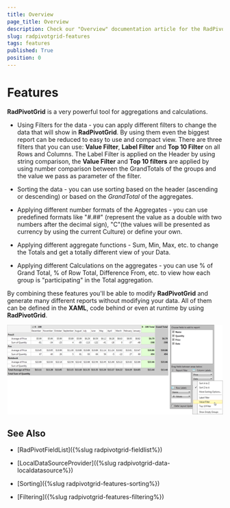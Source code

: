 ```yaml
---
title: Overview
page_title: Overview
description: Check our "Overview" documentation article for the RadPivotGrid WPF control.
slug: radpivotgrid-features
tags: features
published: True
position: 0
---
```


# Features

__RadPivotGrid__ is a very powerful tool for aggregations and calculations.

* Using Filters for the data - you can apply different filters to change the data that will show in __RadPivotGrid__. By using them even the biggest report can be reduced to easy to use and compact view. There are three filters that you can use: __Value Filter__, __Label Filter__ and  __Top 10 Filter__ on all Rows and Columns. The Label Filter is applied on the Header by using string comparison, the __Value Filter__ and __Top 10 filters__ are applied by using number comparison between the GrandTotals of the groups and the value we pass as parameter of the filter.

* Sorting the data - you can use sorting based on the header (ascending or descending) or based on the *GrandTotal* of the aggregates.

* Applying different number formats of the Aggregates - you can use predefined formats like "#.##" (represent the value as a double with two numbers after the decimal sign), "C"(the values will be presented as currency by using the current Culture) or define your own.

* Applying different aggregate functions - Sum, Min, Max, etc. to change the Totals and get a totally different view of your Data.

* Applying different Calculations on the aggregates - you can use % of Grand Total, % of Row Total, Difference From, etc. to view how each group is "participating" in the Total aggregation.

By combining these features you'll be able to modify __RadPivotGrid__ and generate many different reports without modifying your data. All of them can be defined in the __XAML__, code behind or even at runtime by using __RadPivotGrid__.

![Rad Pivot Grid Features 01](images/RadPivotGrid_Features_01.png)

## See Also

 * [RadPivotFieldList]({%slug radpivotgrid-fieldlist%})

 * [LocalDataSourceProvider]({%slug radpivotgrid-data-localdatasource%})

 * [Sorting]({%slug radpivotgrid-features-sorting%})

 * [Filtering]({%slug radpivotgrid-features-filtering%})
